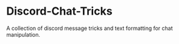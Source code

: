 # Discord-Chat-Tricks
A collection of discord message tricks and text formatting for chat manipulation.
